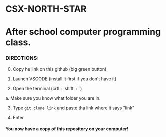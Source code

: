 # CSX-NORTH-STAR

# After school computer programming class.

### DIRECTIONS: 

0. Copy he link on this github (big green button)

1. Launch VSCODE (install it first if you don't have it)

2. Open the terminal (crtl + shift + `)

  a. Make sure you know what folder you are in. 

3. Type `git clone link` and paste tha link where it says "link"

4. Enter

#### You now have a copy of this repository on your computer!




